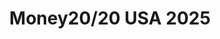 ---
title: "Money20/20 USA 2025"
startDate: 2025-10-26
location:
  city: "Las Vegas"
  country: "USA"
url: "https://us.money2020.com/"
image: "/images/11.png"
featured: true
eventType: ["Fintech", "AI"]
region: "Americas"
---